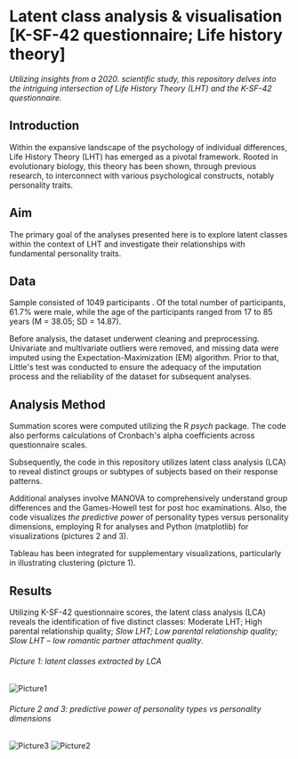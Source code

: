 # Latent class analysis & visualisation [K-SF-42 questionnaire; Life history theory]


*Utilizing insights from a 2020. scientific study, this repository delves into the intriguing intersection of Life History Theory (LHT) and the K-SF-42 questionnaire.*


## Introduction

Within the expansive landscape of the psychology of individual differences, Life History Theory (LHT) has emerged as a pivotal framework. Rooted in evolutionary biology, this theory has been shown, through previous research, to interconnect with various psychological constructs, notably personality traits.

## Aim

The primary goal of the analyses presented here is to explore latent classes within the context of LHT and investigate their relationships with fundamental personality traits. 


## Data

Sample consisted of 1049 participants . Of the total number of participants, 61.7% were male, while the age of the participants ranged from 17 to 85 years (M = 38.05; SD = 14.87).

Before analysis, the dataset underwent cleaning and preprocessing. Univariate and multivariate outliers were removed, and missing data were imputed using the Expectation-Maximization (EM) algorithm. Prior to that, Little's test was conducted to ensure the adequacy of the imputation process and the reliability of the dataset for subsequent analyses.

## Analysis Method

Summation scores were computed utilizing the R *psych* package. The code also performs calculations of Cronbach's alpha coefficients across questionnaire scales.

Subsequently, the code in this repository utilizes latent class analysis (LCA) to reveal distinct groups or subtypes of subjects based on their response patterns.

Additional analyses involve MANOVA to comprehensively understand group differences and the Games-Howell test for post hoc examinations. Also, the code visualizes *the predictive power* of personality types versus personality dimensions, employing R for analyses and Python (matplotlib) for visualizations (pictures 2 and 3). 

Tableau has been integrated for supplementary visualizations, particularly in illustrating clustering (picture 1).

## Results

Utilizing K-SF-42 questionnaire scores, the latent class analysis (LCA) reveals the identification of five distinct classes: Moderate LHT; High parental relationship quality; *Slow LHT; Low parental relationship quality; Slow LHT – low romantic partner attachment quality*.
 
###### Picture 1: latent classes extracted by LCA
![Picture1](https://github.com/makilezx/Latent-class-analysis-visualisation-Life-history-theory/assets/50851469/77463bcb-8631-40fc-a2bd-aed9d552b052)
###### Picture 2 and 3: predictive power of personality types vs personality dimensions
![Picture3](https://github.com/makilezx/Latent-class-analysis-visualisation-Life-history-theory/assets/50851469/1bfbd184-0994-41d1-b6a9-47cb1221a42b)
![Picture2](https://github.com/makilezx/Latent-class-analysis-visualisation-Life-history-theory/assets/50851469/f63f1c01-f030-4f6e-b7fd-095c0e3defb2)

